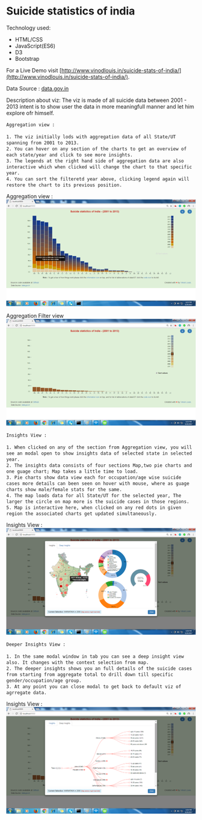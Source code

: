# Suicide statistics of india

Technology used:

 * HTML/CSS
 * JavaScript(ES6)
 * D3
 * Bootstrap


For a Live Demo visit [http://www.vinodlouis.in/suicide-stats-of-india/](http://www.vinodlouis.in/suicide-stats-of-india/).

Data Source : [data.gov.in](https://data.gov.in/catalog/stateut-wise-professional-profile-suicide-victim)


Description about viz: The viz is made of all suicide data between 2001 - 2013 intent is to show user the data in more meaningfull manner and let him explore ofr himself.

```
Aggregation view :

1. The viz initially lods with aggregation data of all State/UT spanning from 2001 to 2013.
2. You can hover on any section of the charts to get an overview of each state/year and click to see more insights.
3. The legends at the right hand side of aggregation data are also interactive which when clicked will change the chart to that specific year.
4. You can sort the filteretd year above, clicking legend again will restore the chart to its previous position.
```

Aggregation view :
![Aggregation view](https://raw.githubusercontent.com/VinodLouis/suicide-stats-in-india/master/screenshots/aggregate.png)

Aggregation Filter view
![Aggregation Filtered view](https://raw.githubusercontent.com/VinodLouis/suicide-stats-in-india/master/screenshots/filteragg.png)


```
Insights View :

1. When clicked on any of the section from Aggregation view, you will see an modal open to show insights data of selected state in selected year.
2. The insights data consists of four sections Map,two pie charts and one guage chart; Map takes a little time to load.
3. Pie charts show data view each for occupation/age wise suicide cases more details can been seen on hover with mouse, where as guage charts show male/female stats for the same.
4. The map loads data for all State/UT for the selected year, The larger the circle on map more is the suicide cases in those regions.
5. Map is interactive here, when clicked on any red dots in given region the associated charts get updated simultaneously.
```

Insights View :
![Insights view](https://raw.githubusercontent.com/VinodLouis/suicide-stats-in-india/master/screenshots/insights.png)


```
Deeper Insights View :

1. In the same modal window in tab you can see a deep insight view also. It changes with the context selection from map.
2. The deeper insights shows you an full details of the suicide cases from starting from aggregate total to drill down till specific gender/occupation/age group.
3. At any point you can close modal to get back to default viz of agrregate data.

```

Insights View :
![Insights view](https://raw.githubusercontent.com/VinodLouis/suicide-stats-in-india/master/screenshots/deepinsights.png)
